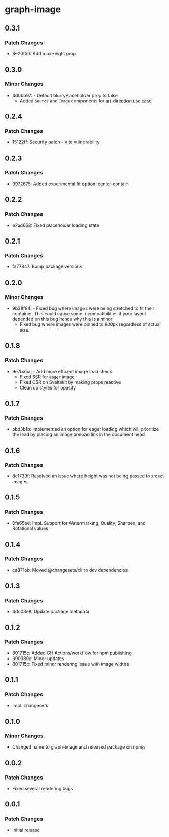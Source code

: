 # graph-image

## 0.3.1

### Patch Changes

- 8e20f50: Add maxHeight prop

## 0.3.0

### Minor Changes

- 4d0bb97: - Default blurryPlaceholder prop to false
  - Added `Source` and `Image` components for [art-direction use case](https://web.dev/articles/codelab-art-direction)

## 0.2.4

### Patch Changes

- 15122ff: Security patch - Vite vulnerability

## 0.2.3

### Patch Changes

- 9972675: Added experimental fit option: center-contain

## 0.2.2

### Patch Changes

- e2ad668: Fixed placeholder loading state

## 0.2.1

### Patch Changes

- fa77847: Bump package versions

## 0.2.0

### Minor Changes

- 9b38f84: - Fixed bug where images were being stretched to fit their container. This could cause some incompatibilities if your layout depended on this bug hence why this is a minor
  - Fixed bug where images were pinned to 800px regardless of actual size.

## 0.1.8

### Patch Changes

- 9e7ba5a: - Add more efficent image load check
  - Fixed SSR for `eager` image
  - Fixed CSR on Sveltekit by making props reactive
  - Clean up styles for opacity

## 0.1.7

### Patch Changes

- abd3b1b: Implemented an option for eager loading which will prioritize the load by placing an image preload link in the document head

## 0.1.6

### Patch Changes

- 8c1739f: Resolved an issue where height was not being passed to srcset images

## 0.1.5

### Patch Changes

- 0fe65be: Impl. Support for Watermarking, Quality, Sharpen, and Rotational values

## 0.1.4

### Patch Changes

- ca871eb: Moved @changesets/cli to dev dependencies

## 0.1.3

### Patch Changes

- 4dd03e8: Update package metadata

## 0.1.2

### Patch Changes

- 801715c: Added GH Actions/workflow for npm publishing
- 390389c: Minor updates
- 801715c: Fixed minor rendering issue with image widths

## 0.1.1

### Patch Changes

- Impl. changesets

## 0.1.0

### Minor Changes

- Changed name to graph-image and released package on npmjs

## 0.0.2

### Patch Changes

- Fixed several rendering bugs

## 0.0.1

### Patch Changes

- Initial release
